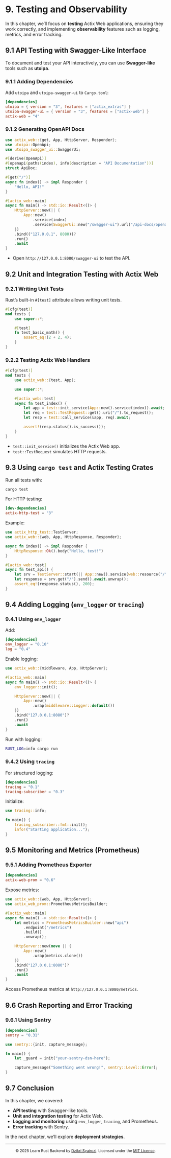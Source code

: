 # 9. Testing and Observability

In this chapter, we’ll focus on **testing** Actix Web applications, ensuring they work correctly, and implementing **observability** features such as logging, metrics, and error tracking.

## 9.1 API Testing with Swagger-Like Interface

To document and test your API interactively, you can use **Swagger-like** tools such as **utoipa**.

### 9.1.1 Adding Dependencies

Add `utoipa` and `utoipa-swagger-ui` to `Cargo.toml`:

```toml
[dependencies]
utoipa = { version = "3", features = ["actix_extras"] }
utoipa-swagger-ui = { version = "3", features = ["actix-web"] }
actix-web = "4"
```

### 9.1.2 Generating OpenAPI Docs

```rust
use actix_web::{get, App, HttpServer, Responder};
use utoipa::OpenApi;
use utoipa_swagger_ui::SwaggerUi;

#[derive(OpenApi)]
#[openapi(paths(index), info(description = "API Documentation"))]
struct ApiDoc;

#[get("/")]
async fn index() -> impl Responder {
    "Hello, API!"
}

#[actix_web::main]
async fn main() -> std::io::Result<()> {
    HttpServer::new(|| {
        App::new()
            .service(index)
            .service(SwaggerUi::new("/swagger-ui").url("/api-docs/openapi.json", ApiDoc::openapi()))
    })
    .bind(("127.0.0.1", 8080))?
    .run()
    .await
}
```

- Open `http://127.0.0.1:8080/swagger-ui` to test the API.

## 9.2 Unit and Integration Testing with Actix Web

### 9.2.1 Writing Unit Tests

Rust’s built-in `#[test]` attribute allows writing unit tests.

```rust
#[cfg(test)]
mod tests {
    use super::*;

    #[test]
    fn test_basic_math() {
        assert_eq!(2 + 2, 4);
    }
}
```

### 9.2.2 Testing Actix Web Handlers

```rust
#[cfg(test)]
mod tests {
    use actix_web::{test, App};

    use super::*;

    #[actix_web::test]
    async fn test_index() {
        let app = test::init_service(App::new().service(index)).await;
        let req = test::TestRequest::get().uri("/").to_request();
        let resp = test::call_service(&app, req).await;

        assert!(resp.status().is_success());
    }
}
```

- `test::init_service()` initializes the Actix Web app.
- `test::TestRequest` simulates HTTP requests.

## 9.3 Using `cargo test` and Actix Testing Crates

Run all tests with:

```bash
cargo test
```

For HTTP testing:

```toml
[dev-dependencies]
actix-http-test = "3"
```

Example:

```rust
use actix_http_test::TestServer;
use actix_web::{web, App, HttpResponse, Responder};

async fn index() -> impl Responder {
    HttpResponse::Ok().body("Hello, test!")
}

#[actix_web::test]
async fn test_api() {
    let srv = TestServer::start(|| App::new().service(web::resource("/").route(web::get().to(index))));
    let response = srv.get("/").send().await.unwrap();
    assert_eq!(response.status(), 200);
}
```

## 9.4 Adding Logging (`env_logger` or `tracing`)

### 9.4.1 Using `env_logger`

Add:

```toml
[dependencies]
env_logger = "0.10"
log = "0.4"
```

Enable logging:

```rust
use actix_web::{middleware, App, HttpServer};

#[actix_web::main]
async fn main() -> std::io::Result<()> {
    env_logger::init();

    HttpServer::new(|| {
        App::new()
            .wrap(middleware::Logger::default())
    })
    .bind("127.0.0.1:8080")?
    .run()
    .await
}
```

Run with logging:

```bash
RUST_LOG=info cargo run
```

### 9.4.2 Using `tracing`

For structured logging:

```toml
[dependencies]
tracing = "0.1"
tracing-subscriber = "0.3"
```

Initialize:

```rust
use tracing::info;

fn main() {
    tracing_subscriber::fmt::init();
    info!("Starting application...");
}
```

## 9.5 Monitoring and Metrics (Prometheus)

### 9.5.1 Adding Prometheus Exporter

```toml
[dependencies]
actix-web-prom = "0.6"
```

Expose metrics:

```rust
use actix_web::{web, App, HttpServer};
use actix_web_prom::PrometheusMetricsBuilder;

#[actix_web::main]
async fn main() -> std::io::Result<()> {
    let metrics = PrometheusMetricsBuilder::new("api")
        .endpoint("/metrics")
        .build()
        .unwrap();

    HttpServer::new(move || {
        App::new()
            .wrap(metrics.clone())
    })
    .bind("127.0.0.1:8080")?
    .run()
    .await
}
```

Access Prometheus metrics at `http://127.0.0.1:8080/metrics`.

## 9.6 Crash Reporting and Error Tracking

### 9.6.1 Using Sentry

```toml
[dependencies]
sentry = "0.31"
```

```rust
use sentry::{init, capture_message};

fn main() {
    let _guard = init("your-sentry-dsn-here");

    capture_message("Something went wrong!", sentry::Level::Error);
}
```

## 9.7 Conclusion

In this chapter, we covered:

- **API testing** with Swagger-like tools.
- **Unit and integration testing** for Actix Web.
- **Logging and monitoring** using `env_logger`, `tracing`, and Prometheus.
- **Error tracking** with Sentry.

In the next chapter, we’ll explore **deployment strategies**.

---

<p align="center">
  <sub>
    © 2025 Learn Rust Backend by <a href="https://github.com/dzikrisyairozi">Dzikri Syairozi</a>. 
    Licensed under the <a href="../LICENSE">MIT License</a>.
  </sub>
</p>
